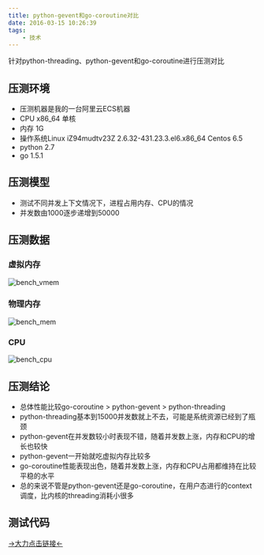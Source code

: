 ```yaml
---
title: python-gevent和go-coroutine对比
date: 2016-03-15 10:26:39
tags: 
    - 技术
---
```


针对python-threading、python-gevent和go-coroutine进行压测对比

## 压测环境
* 压测机器是我的一台阿里云ECS机器
* CPU x86_64 单核
* 内存 1G
* 操作系统Linux iZ94mudtv23Z 2.6.32-431.23.3.el6.x86_64 Centos 6.5
* python 2.7
* go 1.5.1

## 压测模型
* 测试不同并发上下文情况下，进程占用内存、CPU的情况
* 并发数由1000逐步递增到50000

## 压测数据
### 虚拟内存
![bench_vmem](/images/bench_vmem.png)
### 物理内存
![bench_mem](/images/bench_mem.png)
### CPU
![bench_cpu](/images/bench_cpu.png)

## 压测结论
* 总体性能比较go-coroutine > python-gevent > python-threading
* python-threading基本到15000并发数就上不去，可能是系统资源已经到了瓶颈
* python-gevent在并发数较小时表现不错，随着并发数上涨，内存和CPU的增长也较快
* python-gevent一开始就吃虚拟内存比较多
* go-coroutine性能表现出色，随着并发数上涨，内存和CPU占用都维持在比较平稳的水平
* 总的来说不管是python-gevent还是go-coroutine，在用户态进行的context调度，比内核的threading消耗小很多

## 测试代码
[->大力点击链接<-](/bench-code)